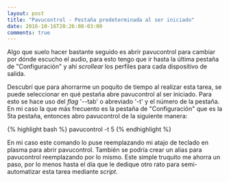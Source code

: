 ```yaml
---
layout: post
title: "Pavucontrol - Pestaña predeterminada al ser iniciado"
date: 2016-10-16T20:26:08-03:00
comments: true
---
```


Algo que suelo hacer bastante seguido es abrir pavucontrol para cambiar por dónde escucho el audio, para esto tengo que ir hasta la última pestaña de "Configuración" y ahí *scrollear* los perfiles para cada dispositivo de salida.

Descubrí que para ahorrarme un poquito de tiempo al realizar esta tarea, se puede seleccionar en qué pestaña abre pavucontrol al ser iniciado. Para esto se hace uso del *flag* '--tab' o abreviado '-t' y el número de la pestaña. En mi caso la que más frecuento es la pestaña de "Configuración" que es la 5ta pestaña, entonces abro pavucontrol de la siguiente manera:

{% highlight bash %}
pavucontrol -t 5
{% endhighlight %}

En mi caso este comando lo puse reemplazando mi atajo de teclado en plasma para abrir pavucontrol. También se podría crear un alias para pavucontrol reemplazando por lo mismo. Este simple truquito me ahorra un paso, por lo menos hasta el día que le dedique otro rato para semi-automatizar esta tarea mediante *script*.
